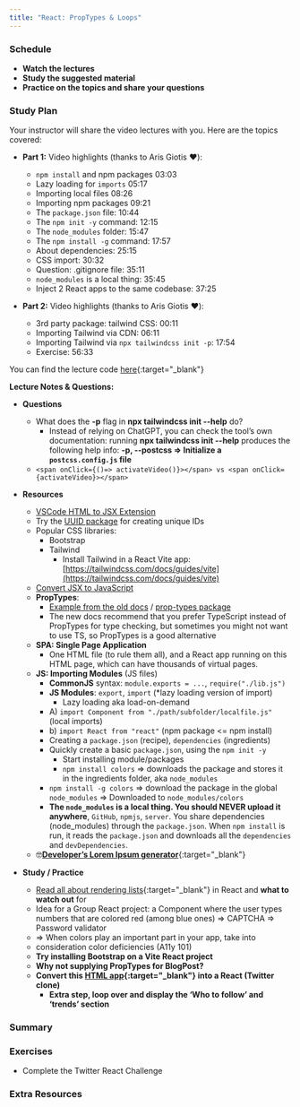 ```yaml
---
title: "React: PropTypes & Loops"
---
```


### Schedule

  - **Watch the lectures**
  - **Study the suggested material**
  - **Practice on the topics and share your questions**

### Study Plan

  Your instructor will share the video lectures with you. Here are the topics covered:

  - **Part 1:** Video highlights (thanks to Aris Giotis ❤️):
    - `npm install` and npm packages 03:03
    - Lazy loading for `imports` 05:17
    - Importing local files 08:26
    - Importing npm packages 09:21
    - The `package.json` file: 10:44
    - The `npm init -y` command: 12:15
    - The `node_modules` folder: 15:47
    - The `npm install -g` command: 17:57
    - About dependencies: 25:15
    - CSS import: 30:32
    - Question: .gitignore file: 35:11
    - `node_modules` is a local thing: 35:45
    - Inject 2 React apps to the same codebase: 37:25

  - **Part 2:** Video highlights (thanks to Aris Giotis ❤️):
    - 3rd party package: tailwind CSS: 00:11
    - Importing Tailwind via CDN: 06:11
    - Importing Tailwind via `npx tailwindcss init -p`: 17:54
    - Exercise: 56:33

  You can find the lecture code [here](){:target="_blank"}

  **Lecture Notes & Questions:**

  - **Questions**  
    - What does the **-p** flag in **npx tailwindcss init --help** do?  
      - Instead of relying on ChatGPT, you can check the tool’s own documentation: running **npx tailwindcss init --help** produces the following help info: **-p, --postcss => Initialize a `postcss.config.js` file**  
    - `<span onClick={()=> activateVideo()}></span> vs <span onClick={activateVideo}></span>`  

  - **Resources**
    - [VSCode HTML to JSX Extension](https://marketplace.visualstudio.com/items?itemName=riazxrazor.html-to-jsx)  
    - Try the [UUID package](https://www.npmjs.com/package/uuid) for creating unique IDs  
    - Popular CSS libraries:  
      - Bootstrap  
      - Tailwind  
        - Install Tailwind in a React Vite app: [https://tailwindcss.com/docs/guides/vite](https://tailwindcss.com/docs/guides/vite)  
    - [Convert JSX to JavaScript](https://infoheap.com/online-react-jsx-to-javascript/)  
    - **PropTypes**:   
      - [Example from the old docs](https://legacy.reactjs.org/docs/typechecking-with-proptypes.html) / [prop-types package](https://www.npmjs.com/package/prop-types)  
      - The new docs recommend that you prefer TypeScript instead of PropTypes for type checking, but sometimes you might not want to use TS, so PropTypes is a good alternative  
    - **SPA: Single Page Application**  
      - One HTML file (to rule them all), and a React app running on this HTML page, which can have thousands of virtual pages.  
    - **JS: Importing Modules** (JS files)  
      - **CommonJS** syntax: `module.exports = ...`, `require("./lib.js")`  
      - **JS Modules**: `export`, `import` (*lazy loading version of import)  
        - Lazy loading aka load-on-demand  
      - A) `import Component from "./path/subfolder/localfile.js"` (local imports)  
      - b) `import React from "react"` (npm package <= npm install)  
      - Creating a `package.json` (recipe), `dependencies` (ingredients)  
      - Quickly create a basic `package.json`, using the `npm init -y`  
        - Start installing module/packages  
        - `npm install colors` => downloads the package and stores it in the ingredients folder, aka `node_modules`  
      - `npm install -g colors` => download the package in the global `node_modules` => Downloaded to `node_modules/colors`  
      - **The `node_modules` is a local thing. You should NEVER upload it anywhere**, `GitHub`, `npmjs`, `server`. You share dependencies (node_modules) through the `package.json`. When `npm install` is run, it reads the `package.json` and downloads all the `dependencies` and `devDependencies`.  
    - 🤓[**Developer’s Lorem Ipsum generator**](https://developer-ipsum.netlify.app/){:target="_blank"}

  - **Study / Practice**

    - [Read all about rendering lists](https://react.dev/learn/rendering-lists#rules-of-keys){:target="_blank"} in React and **what to watch out** for  
    - Idea for a Group React project: a Component where the user types numbers that are colored red (among blue ones)  => CAPTCHA => Password validator  
    -   => When colors play an important part in your app, take into   
    -   consideration color deficiencies (A11y 101)  
    - **Try installing Bootstrap on a Vite React project**  
    - **Why not supplying PropTypes for BlogPost?**  
    - **Convert this [HTML app](https://codepen.io/kostasx/pen/VwNaybz?editors=1000){:target="_blank"} into a React (Twitter clone)**  
      - **Extra step, loop over and display the ‘Who to follow’ and ‘trends’ section**

### Summary

### Exercises

  - Complete the Twitter React Challenge

### Extra Resources

